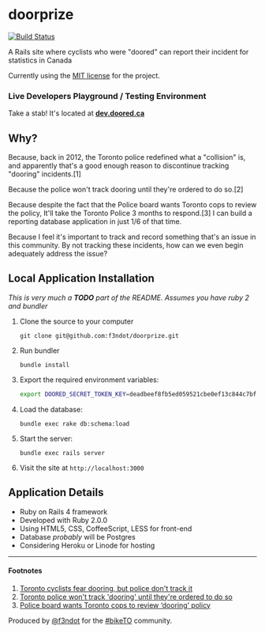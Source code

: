 doorprize
=========

[![Build Status](https://travis-ci.org/f3ndot/doorprize.png)](https://travis-ci.org/f3ndot/doorprize)

A Rails site where cyclists who were "doored" can report their incident for statistics in Canada

Currently using the [MIT license](LICENSE) for the project.

### Live Developers Playground / Testing Environment ###

Take a stab! It's located at __[dev.doored.ca](http://dev.doored.ca/)__

Why?
----

Because, back in 2012, the Toronto police redefined what a "collision" is, and apparently that's a good enough reason to discontinue tracking "dooring" incidents.[1]

Because the police won't track dooring until they're ordered to do so.[2]

Because despite the fact that the Police board wants Toronto cops to review the policy, It'll take the Toronto Police 3 months to respond.[3] I can build a reporting database application in just 1/6 of that time.

Because I feel it's important to track and record something that's an issue in this community. By not tracking these incidents, how can we even begin adequately address the issue?

Local Application Installation
------------------------------

*This is very much a __TODO__ part of the README. Assumes you have ruby 2 and bundler*

1. Clone the source to your computer

   ```
   git clone git@github.com:f3ndot/doorprize.git
   ```

2. Run bundler

   ```
   bundle install
   ```

3. Export the required environment variables:

   ```bash
   export DOORED_SECRET_TOKEN_KEY=deadbeef8fb5ed059521cbe0ef13c844c7bf5f94d5d1ad051c349d87dab2ec07   3951619db6aac20438cc5e884c6b7e20758ef672343bf02411e99c229c4fd480
   ```

4. Load the database:

   ```
   bundle exec rake db:schema:load
   ```

5. Start the server:

   ```
   bundle exec rails server
   ```

6. Visit the site at `http://localhost:3000`

Application Details
-------------------

- Ruby on Rails 4 framework
- Developed with Ruby 2.0.0
- Using HTML5, CSS, CoffeeScript, LESS for front-end
- Database *probably* will be Postgres
- Considering Heroku or Linode for hosting

* * *

#### Footnotes ####

1. [Toronto cyclists fear dooring, but police don't track it](http://www.thestar.com/news/gta/transportation/2013/06/25/toronto_cyclists_fear_dooring_but_police_dont_track_it.html)
2. [Toronto police won't track 'dooring' until they're ordered to do so](http://www.thestar.com/news/gta/2013/08/06/toronto_police_wont_track_dooring_until_theyre_ordered_to_do_so.html)
3. [Police board wants Toronto cops to review ‘dooring’ policy](http://www.thestar.com/news/gta/2013/08/06/police_board_wants_toronto_cops_to_review_dooring_policy.html)

Produced by [@f3ndot](http://www.justinbull.ca) for the [#bikeTO](https://www.twitter.com/search?q=%23BikeTO) community.